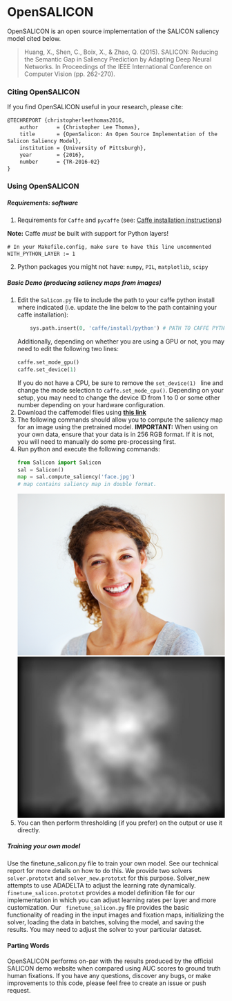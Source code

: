 # OpenSALICON

OpenSALICON is an open source implementation of the SALICON saliency model cited below. 
> Huang, X., Shen, C., Boix, X., & Zhao, Q. (2015). SALICON: Reducing the Semantic Gap in Saliency Prediction by Adapting Deep Neural Networks. In Proceedings of the IEEE International Conference on Computer Vision (pp. 262-270).

### Citing OpenSALICON

If you find OpenSALICON useful in your research, please cite:
````
@TECHREPORT {christopherleethomas2016,
    author      = {Christopher Lee Thomas},
    title       = {OpenSalicon: An Open Source Implementation of the Salicon Saliency Model},
    institution = {University of Pittsburgh},
    year        = {2016},
    number      = {TR-2016-02}
}
````
    
### Using OpenSALICON

##### Requirements: software
1. Requirements for `Caffe` and `pycaffe` (see: [Caffe installation instructions](http://caffe.berkeleyvision.org/installation.html))

  **Note:** Caffe *must* be built with support for Python layers!

  ```make
  # In your Makefile.config, make sure to have this line uncommented
  WITH_PYTHON_LAYER := 1
  ```
2. Python packages you might not have: `numpy`, `PIL`, `matplotlib`, `scipy` 

##### Basic Demo (producing saliency maps from images)
1. Edit the `Salicon.py` file to include the path to your caffe python install where indicated (i.e. update the line below to the path containing your caffe installation):
    ````python
        sys.path.insert(0, 'caffe/install/python') # PATH TO CAFFE PYTHON INSTALL
    ````
    Additionally, depending on whether you are using a GPU or not, you may need to edit the following two lines:
    ````python
    caffe.set_mode_gpu()
    caffe.set_device(1)
    ````
    If you do not have a CPU, be sure to remove the ````set_device(1) ```` line and change the mode selection to ```` caffe.set_mode_cpu() ````. Depending on your setup, you may need to change the device ID from 1 to 0 or some other number depending on your hardware configuration.
2. Download the caffemodel files using **[this link](http://www.cs.pitt.edu/~chris/files/2016/model_files.tgz)**
3. The following commands should allow you to compute the saliency map for an image using the pretrained model. **IMPORTANT:** When using on your own data, ensure that your data is in 256 RGB format. If it is not, you will need to manually do some pre-processing first.
4. Run python and execute the following commands:
    ````python
    from Salicon import Salicon
    sal = Salicon()
    map = sal.compute_saliency('face.jpg')
    # map contains saliency map in double format.
    ````
    ![Original Image](/face.jpg "Original Image")
    ![Resulting Map](/face_map.jpg "Resulting Map")
5. You can then perform thresholding (if you prefer) on the output or use it directly.

##### Training your own model

Use the finetune_salicon.py file to train your own model. See our technical report for more details on how to do this. We provide two solvers ```` solver.prototxt ```` and ```` solver_new.prototxt ```` for this purpose. Solver_new attempts to use ADADELTA to adjust the learning rate dynamically. ````finetune_salicon.prototxt```` provides a model definition file for our implementation in which you can adjust learning rates per layer and more customization. Our ```` finetune_salicon.py```` file provides the basic functionality of reading in the input images and fixation maps, initializing the solver, loading the data in batches, solving the model, and saving the results. You may need to adjust the solver to your particular dataset.

#### Parting Words

OpenSALICON performs on-par with the results produced by the official SALICON demo website when compared using AUC scores to ground truth human fixations. If you have any questions, discover any bugs, or make improvements to this code, please feel free to create an issue or push request.
